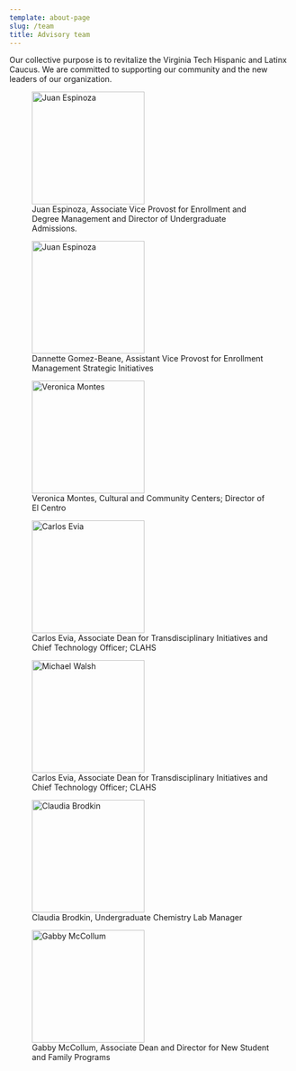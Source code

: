 ```yaml
---
template: about-page
slug: /team
title: Advisory team
---
```

Our collective purpose is to revitalize the Virginia Tech Hispanic and Latinx Caucus. We are committed to supporting our community and the new leaders of our organization.

<figure>
  <img src="/assets/juan.jpeg" alt="Juan Espinoza" style="width:200px;">
  <figcaption>Juan Espinoza, Associate Vice Provost for Enrollment and Degree Management and Director of Undergraduate Admissions.</figcaption>
</figure>

<figure>
  <img src="/assets/dannette.jpeg" alt="Juan Espinoza" style="width:200px;">
  <figcaption>Dannette Gomez-Beane,
Assistant Vice Provost for Enrollment Management Strategic Initiatives</figcaption>
</figure>

<figure>
  <img src="/assets/vero.jpeg" alt="Veronica Montes" style="width:200px;">
  <figcaption>Veronica Montes, Cultural and Community Centers; Director of El Centro</figcaption>
</figure>

<figure>
  <img src="/assets/carlos.jpeg" alt="Carlos Evia" style="width:200px;">
  <figcaption>Carlos Evia, Associate Dean for Transdisciplinary Initiatives and Chief Technology Officer; CLAHS</figcaption>
</figure>

<figure>
  <img src="/assets/mike.jpg" alt="Michael Walsh" style="width:200px;">
  <figcaption>Carlos Evia, Associate Dean for Transdisciplinary Initiatives and Chief Technology Officer; CLAHS</figcaption>
</figure>





<figure>
  <img src="/assets/claudia.jpeg" alt="Claudia Brodkin" style="width:200px;">
  <figcaption>Claudia Brodkin, Undergraduate Chemistry Lab Manager</figcaption>
</figure>

<figure>
  <img src="/assets/gabby.jpg" alt="Gabby McCollum" style="width:200px;">
  <figcaption>Gabby McCollum, Associate Dean and Director for New Student and Family Programs</figcaption>
</figure>